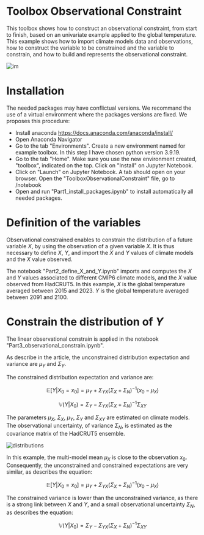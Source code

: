 # Toolbox Observational Constraint
This toolbox shows how to construct an observational constraint, from start to finish, based on an univariate example applied to the global temperature.
This example shows how to import climate models data and observations, how to construct the variable to be constrained and the variable to constrain, and how to build and represents the observational constraint.



![im](https://github.com/user-attachments/assets/a8fdfc8d-945b-4a05-8ba3-65b146f50f17)


# Installation 
The needed packages may have conflictual versions. We recommand the use of a virtual environment where the packages versions are fixed. We proposes this procedure:
- Install anaconda https://docs.anaconda.com/anaconda/install/
- Open Anaconda Navigator
- Go to the tab "Environments". Create a new environment named for example toolbox. In this step I have chosen python version 3.9.19.
- Go to the tab "Home". Make sure you use the new environment created, "toolbox", indicated on the top. Click on "Install" on Jupyter Notebook.
- Click on "Launch" on Jupyter Notebook. A tab should open on your browser. Open the "ToolboxObservationalConstraint" file, go to /notebook
- Open and run "Part1_install_packages.ipynb" to install automatically all needed packages.


# Definition of the variables
Observational constrained enables to constrain the distribution of a future variable $X$, by using the observation of a given variable $X$. It is thus necessary to define $X$, $Y$, and import the $X$ and $Y$ values of climate models and the $X$ value observed.

The notebook "Part2_define_X_and_Y.ipynb" imports and computes the $X$ and $Y$ values associated to different CMIP6 climate models, and the $X$ value observed from HadCRUT5.
In this example, $X$ is the global temperature averaged between 2015 and 2023. $Y$ is the global temperature averaged between 2091 and 2100.

# Constrain the distribution of $Y$
The linear observational constrain is applied in the notebook "Part3_observational_constrain.ipynb".

As describe in the article, the unconstrained distribution expectation and variance are $\mu_{Y}$ and $\Sigma_{Y}$.

The constrained distribution expectation and variance are:

$$\mathbb{E}[Y|X_0=x_0] = \mu_Y+ \Sigma_{YX} (\Sigma_{X} + \Sigma_{N})^{-1}(x_0-\mu_X)$$

$$\mathbb{V}(Y|X_0) = \Sigma_{Y} - \Sigma_{YX} (\Sigma_{X} + \Sigma_{N})^{-1} \Sigma_{XY}$$

The parameters $\mu_{X}$, $\Sigma_{X}$, $\mu_{Y}$, $\Sigma_{Y}$ and $\Sigma_{XY}$ are estimated on climate models. The observational uncertainty, of variance $\Sigma_{N}$, is estimated as the covariance matrix of the HadCRUT5 ensemble.

![distributions](https://github.com/user-attachments/assets/ccefdadd-1e83-4ef5-b294-e56f4a3f8385)

In this example, the multi-model mean $\mu_X$ is close to the observation $x_0$. Consequently, the unconstrained and constrained expectations are very similar, as describes the equation:

$$\mathbb{E}[Y|X_0=x_0] = \mu_Y+ \Sigma_{YX} (\Sigma_{X} + \Sigma_{N})^{-1}(x_0-\mu_X)$$


The constrained variance is lower than the unconstrained variance, as there is a strong link between $X$ and $Y$, and a small observational uncertainty $\Sigma_{N}$, as describes the equation:

$$\mathbb{V}(Y|X_0) = \Sigma_{Y} - \Sigma_{YX} (\Sigma_{X} + \Sigma_{N})^{-1} \Sigma_{XY}$$


